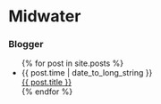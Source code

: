 # Midwater


### Blogger



<ul>
  {% for post in site.posts %}
    <li>
      {{ post.time | date_to_long_string  }}<br>
      <a href="{{ post.url }}">{{ post.title }}</a>
    </li>
  {% endfor %}
</ul>
